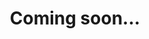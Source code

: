---
layout: post-light-feature
title: Coming soon...
category: articles
description: A journey to a forgotten past. 
tags: [africa, dutch, slave trade, samuel gagnon-hartman]
image:
  thumb: africa.png
  feature: highguinea.jpg
published: true
---